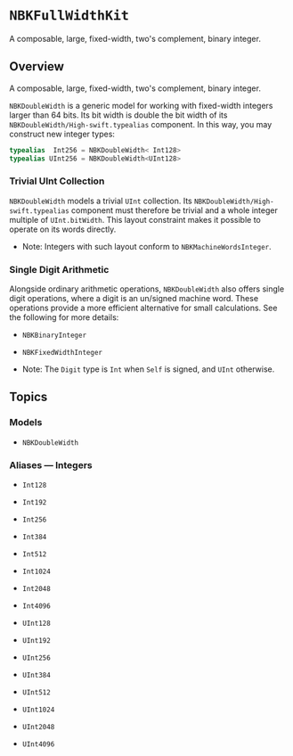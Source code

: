 # ``NBKFullWidthKit``

A composable, large, fixed-width, two's complement, binary integer.

## Overview

A composable, large, fixed-width, two's complement, binary integer.

``NBKDoubleWidth`` is a generic model for working with fixed-width integers larger
than 64 bits. Its bit width is double the bit width of its ``NBKDoubleWidth/High-swift.typealias``
component. In this way, you may construct new integer types:

```swift
typealias  Int256 = NBKDoubleWidth< Int128>
typealias UInt256 = NBKDoubleWidth<UInt128>
```

### Trivial UInt Collection

``NBKDoubleWidth`` models a trivial `UInt` collection. Its ``NBKDoubleWidth/High-swift.typealias``
component must therefore be trivial and a whole integer multiple of `UInt.bitWidth`. This layout
constraint makes it possible to operate on its words directly.

- Note: Integers with such layout conform to ``NBKMachineWordsInteger``.

### Single Digit Arithmetic

Alongside ordinary arithmetic operations, ``NBKDoubleWidth`` also offers single digit operations,
where a digit is an un/signed machine word. These operations provide a more efficient alternative
for small calculations. See the following for more details:

- ``NBKBinaryInteger``
- ``NBKFixedWidthInteger``

- Note: The `Digit` type is `Int` when `Self` is signed, and `UInt` otherwise.

## Topics

### Models

- ``NBKDoubleWidth``

### Aliases — Integers

- ``Int128``
- ``Int192``
- ``Int256``
- ``Int384``
- ``Int512``
- ``Int1024``
- ``Int2048``
- ``Int4096``

- ``UInt128``
- ``UInt192``
- ``UInt256``
- ``UInt384``
- ``UInt512``
- ``UInt1024``
- ``UInt2048``
- ``UInt4096``
